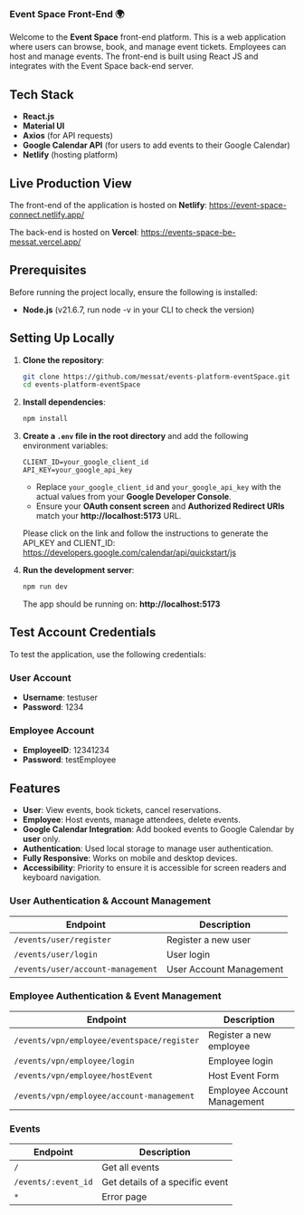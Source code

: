 ### Event Space Front-End 🌍

Welcome to the **Event Space** front-end platform. This is a web application where users can browse, book, and manage event tickets. Employees can host and manage events. The front-end is built using React JS and integrates with the Event Space back-end server.

## Tech Stack
- **React.js** 
- **Material UI** 
- **Axios** (for API requests)
- **Google Calendar API** (for users to add events to their Google Calendar)
- **Netlify** (hosting platform)

## Live Production View
The front-end of the application is hosted on **Netlify**:
https://event-space-connect.netlify.app/

The back-end is hosted on **Vercel**:
https://events-space-be-messat.vercel.app/



## Prerequisites
Before running the project locally, ensure the following is installed:
- **Node.js** (v21.6.7, run node -v in your CLI to check the version)

## Setting Up Locally

1. **Clone the repository**:
   ```bash
   git clone https://github.com/messat/events-platform-eventSpace.git
   cd events-platform-eventSpace
   ```

2. **Install dependencies**:
   ```bash
   npm install
   ```

3. **Create a `.env` file in the root directory** and add the following environment variables:
   ```env
   CLIENT_ID=your_google_client_id
   API_KEY=your_google_api_key
   ```
   - Replace `your_google_client_id` and `your_google_api_key` with the actual values from your **Google Developer Console**.
   - Ensure your **OAuth consent screen** and **Authorized Redirect URIs** match your **http://localhost:5173** URL.
   
   Please click on the link and follow the instructions to generate the API_KEY and CLIENT_ID: 
   https://developers.google.com/calendar/api/quickstart/js


4. **Run the development server**:
   ```bash
   npm run dev
   ```
   The app should be running on: **http://localhost:5173**


## Test Account Credentials
To test the application, use the following credentials:

### **User Account**
- **Username**: testuser
- **Password**: 1234

### **Employee Account**
- **EmployeeID**: 12341234
- **Password**: testEmployee


## Features
- **User**: View events, book tickets, cancel reservations.
- **Employee**: Host events, manage attendees, delete events.
- **Google Calendar Integration**: Add booked events to Google Calendar by **user** only.
- **Authentication**: Used local storage to manage user authentication.
- **Fully Responsive**: Works on mobile and desktop devices.
- **Accessibility**: Priority to ensure it is accessible for screen readers and keyboard navigation. 

### User Authentication & Account Management
| Endpoint | Description |
|----------|-------------|
`/events/user/register` | Register a new user |
`/events/user/login` | User login |
`/events/user/account-management` | User Account Management |


### Employee Authentication & Event Management
| Endpoint | Description |
|----------|-------------|
`/events/vpn/employee/eventspace/register` | Register a new employee |
`/events/vpn/employee/login` | Employee login |
`/events/vpn/employee/hostEvent` | Host Event Form |
`/events/vpn/employee/account-management` | Employee Account Management |


### Events
| Endpoint | Description |
|----------|-------------|
`/` | Get all events |
`/events/:event_id` | Get details of a specific event |
`*` | Error page |

